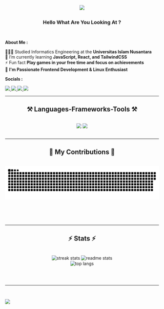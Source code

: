 <h1 align="center">
    <img src="https://readme-typing-svg.herokuapp.com/?font=Montserrat&size=35&center=true&vCenter=true&width=500&height=70&duration=4000&lines=Hi+There!+👋;+I'm+Azril+Pramudia!;" />
</h1>

<h3 align="center">Hello What Are You Looking At ?</h3>

<br/>

<div>

<strong>About Me :</strong>

👩🏻‍🎓 Studied Informatics Engineering at the **Universitas Islam Nusantara**<br>
🌱 I’m currently learning **JavaScript, React, and TailwindCSS**<br>
⚡ Fun fact **Play games in your free time and focus on achievements**<br>
👋 **I'm Passionate Frontend Development & Linux Enthusiast**

</div>

<div>

  <strong>Socials :</strong>
  
  <a href="https://linkedin.com/in/azril-pramudia-anugrah-202a872a6" target="_blank">
    <img src="https://img.shields.io/badge/LinkedIn-0077B5?style=for-the-badge&logo=linkedin&logoColor=white" target="_blank" />
  </a>
  <a href="https://instagram.com/azrilpramudia" target="_blank">
    <img src="https://img.shields.io/badge/Instagram-E4405F?style=for-the-badge&logo=instagram&logoColor=white" target="_blank" />
  </a>
  <a href="https://x.com/azrilpramudia" target="_blank">
    <img src="https://img.shields.io/badge/X-000000?style=for-the-badge&logo=x&logoColor=white" target="_blank" />
  </a>
  <a href="https://www.facebook.com/azril.pramudia.01" target="_blank">
    <img src="https://img.shields.io/badge/Facebook-%231877F2.svg?style=for-the-badge&logo=Facebook&logoColor=white" target="_blank" />
  </a>
</div>

 <hr/>

<h2 align="center">⚒️ Languages-Frameworks-Tools ⚒️</h2>
<br/>
<div align="center">
    <img src="https://skillicons.dev/icons?i=html,css,javascript,nodejs,react,figma,tailwind,git" />
    <img src="https://skillicons.dev/icons?i=mysql,linux,postman,vite" /><br>
</div>

<br/>
<hr/>

<div align="center">
  <h2>🐍 My Contributions 🐍</h2>
  <br>
  <img alt="snake eating my contributions" src="https://raw.githubusercontent.com/Azrilpramudia/Azrilpramudia/output/github-contribution-grid-snake.svg" />
  
  <br/><br/><br/>
</div>

<hr/>

<h2 align="center">⚡ Stats ⚡</h2>
<br>
<div align=center>
  <img width=390 src="https://github-readme-streak-stats.herokuapp.com/?user=Azrilpramudia&theme=blueberry&hide_border=false" alt="streak stats"/>
  <img width=390 src="https://github-readme-stats.vercel.app/api?username=Azrilpramudia&theme=blueberry&hide_border=false&include_all_commits=false&count_private=false" alt="readme stats" />
  <br/>
  <img width=325 align="center" src="https://github-readme-stats.vercel.app/api/top-langs/?username=Azrilpramudia&theme=blueberry&hide_border=false&include_all_commits=false&count_private=false&layout=compact" alt="top langs" />
</div>

<br/><br/>

<hr/>

<br/>

 [![](https://visitcount.itsvg.in/api?id=Azrilpramudia&icon=5&color=1)](https://visitcount.itsvg.in)
